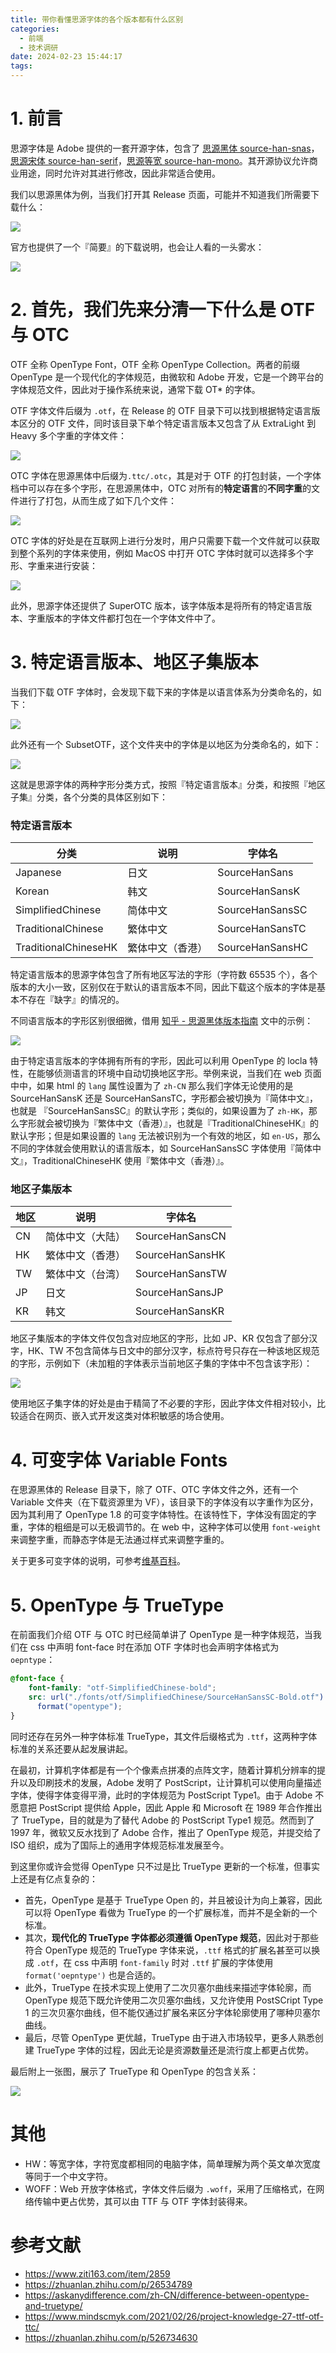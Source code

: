 ```yaml
---
title: 带你看懂思源字体的各个版本都有什么区别
categories:
  - 前端
  - 技术调研
date: 2024-02-23 15:44:17
tags:
---
```

# 1. 前言

思源字体是 Adobe 提供的一套开源字体，包含了 [思源黑体 source-han-snas](https://github.com/adobe-fonts/source-han-sans)，[思源宋体 source-han-serif](https://github.com/adobe-fonts/source-han-serif)，[思源等宽 source-han-mono](https://github.com/adobe-fonts/source-han-mono)。其开源协议允许商业用途，同时允许对其进行修改，因此非常适合使用。

我们以思源黑体为例，当我们打开其 Release 页面，可能并不知道我们所需要下载什么：

![](https://esunr-image-bed.oss-cn-beijing.aliyuncs.com/picgo/202402231815044.png)

官方也提供了一个『简要』的下载说明，也会让人看的一头雾水：

![](https://esunr-image-bed.oss-cn-beijing.aliyuncs.com/picgo/202402231817905.png)

# 2. 首先，我们先来分清一下什么是 OTF 与 OTC

OTF 全称 OpenType Font，OTF 全称 OpenType Collection。两者的前缀 OpenType 是一个现代化的字体规范，由微软和 Adobe 开发，它是一个跨平台的字体规范文件，因此对于操作系统来说，通常下载 OT* 的字体。

OTF 字体文件后缀为 `.otf`，在 Release 的 OTF 目录下可以找到根据特定语言版本区分的 OTF 文件，同时该目录下单个特定语言版本又包含了从 ExtraLight 到 Heavy 多个字重的字体文件：

![](https://esunr-image-bed.oss-cn-beijing.aliyuncs.com/picgo/202402231841752.png)

OTC 字体在思源黑体中后缀为`.ttc/.otc`，其是对于 OTF 的打包封装，一个字体档中可以存在多个字形，在思源黑体中，OTC 对所有的**特定语言**的**不同字重**的文件进行了打包，从而生成了如下几个文件：

![](https://esunr-image-bed.oss-cn-beijing.aliyuncs.com/picgo/202402231851531.png)

OTC 字体的好处是在互联网上进行分发时，用户只需要下载一个文件就可以获取到整个系列的字体来使用，例如 MacOS 中打开 OTC 字体时就可以选择多个字形、字重来进行安装：

![](https://esunr-image-bed.oss-cn-beijing.aliyuncs.com/picgo/202402231906714.png)

此外，思源字体还提供了 SuperOTC 版本，该字体版本是将所有的特定语言版本、字重版本的字体文件都打包在一个字体文件中了。

# 3. 特定语言版本、地区子集版本

当我们下载 OTF 字体时，会发现下载下来的字体是以语言体系为分类命名的，如下：

![](https://esunr-image-bed.oss-cn-beijing.aliyuncs.com/picgo/202402252050159.png)

此外还有一个 SubsetOTF，这个文件夹中的字体是以地区为分类命名的，如下：

![](https://esunr-image-bed.oss-cn-beijing.aliyuncs.com/picgo/202402252050251.png)

这就是思源字体的两种字形分类方式，按照『特定语言版本』分类，和按照『地区子集』分类，各个分类的具体区别如下：

### 特定语言版本

| 分类 | 说明 | 字体名 |
| ---- | ---- | ---- |
| Japanese | 日文 | SourceHanSans |
| Korean | 韩文 | SourceHanSansK |
| SimplifiedChinese | 简体中文 | SourceHanSansSC |
| TraditionalChinese | 繁体中文 | SourceHanSansTC |
| TraditionalChineseHK | 繁体中文（香港） | SourceHanSansHC |
特定语言版本的思源字体包含了所有地区写法的字形（字符数 65535 个），各个版本的大小一致，区别仅在于默认的语言版本不同，因此下载这个版本的字体是基本不存在『缺字』的情况的。

不同语言版本的字形区别很细微，借用 [知乎 - 思源黑体版本指南](https://zhuanlan.zhihu.com/p/526734630) 文中的示例：

![](https://esunr-image-bed.oss-cn-beijing.aliyuncs.com/picgo/202402252200156.png)

由于特定语言版本的字体拥有所有的字形，因此可以利用 OpenType 的 locla 特性，在能够侦测语言的环境中自动切换地区字形。举例来说，当我们在 web 页面中中，如果 html  的 `lang` 属性设置为了 `zh-CN` 那么我们字体无论使用的是 SourceHanSansK 还是 SourceHanSansTC，字形都会被切换为『简体中文』，也就是 『SourceHanSansSC』的默认字形；类似的，如果设置为了  `zh-HK`，那么字形就会被切换为『繁体中文（香港）』，也就是『TraditionalChineseHK』的默认字形；但是如果设置的 `lang` 无法被识别为一个有效的地区，如 `en-US`，那么不同的字体就会使用默认的语言版本，如 SourceHanSansSC 字体使用『简体中文』，TraditionalChineseHK 使用『繁体中文（香港）』。

### 地区子集版本

| 地区 | 说明 | 字体名 |
| ---- | ---- | ---- |
| CN | 简体中文（大陆） | SourceHanSansCN |
| HK | 繁体中文（香港） | SourceHanSansHK |
| TW | 繁体中文（台湾） | SourceHanSansTW |
| JP | 日文 | SourceHanSansJP |
| KR | 韩文 | SourceHanSansKR |

地区子集版本的字体文件仅包含对应地区的字形，比如 JP、KR 仅包含了部分汉字，HK、TW 不包含简体与日文中的部分汉字，标点符号只存在一种该地区规范的字形，示例如下（未加粗的字体表示当前地区子集的字体中不包含该字形）：

![](https://esunr-image-bed.oss-cn-beijing.aliyuncs.com/picgo/202402252218807.png)

使用地区子集字体的好处是由于精简了不必要的字形，因此字体文件相对较小，比较适合在网页、嵌入式开发这类对体积敏感的场合使用。

# 4. 可变字体 Variable Fonts

在思源黑体的 Release 目录下，除了 OTF、OTC 字体文件之外，还有一个 Variable 文件夹（在下载资源里为 VF），该目录下的字体没有以字重作为区分，因为其利用了 OpenType 1.8 的可变字体特性。在该特性下，字体没有固定的字重，字体的粗细是可以无极调节的。在 web 中，这种字体可以使用 `font-weight` 来调整字重，而静态字体是无法通过样式来调整字重的。

关于更多可变字体的说明，可参考[维基百科](https://zh.wikipedia.org/wiki/%E5%8F%AF%E5%8F%98%E5%AD%97%E4%BD%93)。

# 5. OpenType 与 TrueType

在前面我们介绍 OTF 与 OTC 时已经简单讲了 OpenType 是一种字体规范，当我们在 css 中声明 font-face 时在添加 OTF 字体时也会声明字体格式为 `oepntype`：

```css
@font-face {
	font-family: "otf-SimplifiedChinese-bold";
	src: url("./fonts/otf/SimplifiedChinese/SourceHanSansSC-Bold.otf")
	  format("opentype");
}
```

同时还存在另外一种字体标准 TrueType，其文件后缀格式为 `.ttf`，这两种字体标准的关系还要从起发展讲起。

在最初，计算机字体都是有一个个像素点拼凑的点阵文字，随着计算机分辨率的提升以及印刷技术的发展，Adobe 发明了 PostScript，让计算机可以使用向量描述字体，使得字体变得平滑，此时的字体规范为 PostScript Type1。由于 Adobe 不愿意把 PostScript 提供给 Apple，因此 Apple 和 Microsoft 在 1989 年合作推出了 TrueType，目的就是为了替代 Adobe 的 PostScript Type1 规范。然而到了 1997 年，微软又反水找到了 Adobe 合作，推出了 OpenType 规范，并提交给了 ISO 组织，成为了国际上的通用字体规范标准发展至今。

到这里你或许会觉得 OpenType 只不过是比 TrueType 更新的一个标准，但事实上还是有亿点复杂的：

- 首先，OpenType 是基于 TrueType Open 的，并且被设计为向上兼容，因此可以将 OpenType 看做为 TrueType 的一个扩展标准，而并不是全新的一个标准。
- 其次，**现代化的 TrueType 字体都必须遵循 OpenType 规范**，因此对于那些符合 OpenType 规范的 TrueType 字体来说，`.ttf` 格式的扩展名甚至可以换成 `.otf`，在 css 中声明 `font-family` 时对 `.ttf` 扩展的字体使用 `format('oepntype')` 也是合适的。
- 此外，TrueType 在技术实现上使用了二次贝塞尔曲线来描述字体轮廓，而 OpenType 规范下既允许使用二次贝塞尔曲线，又允许使用  PostSCript Type 1 的三次贝塞尔曲线，但不能仅通过扩展名来区分字体轮廓使用了哪种贝塞尔曲线。
- 最后，尽管 OpenType 更优越，TrueType 由于进入市场较早，更多人熟悉创建 TrueType 字体的过程，因此无论是资源数量还是流行度上都更占优势。

最后附上一张图，展示了 TrueType 和 OpenType 的包含关系：

![](https://esunr-image-bed.oss-cn-beijing.aliyuncs.com/picgo/202402252339060.png)

# 其他

- HW：等宽字体，字符宽度都相同的电脑字体，简单理解为两个英文单次宽度等同于一个中文字符。
- WOFF：Web 开放字体格式，字体文件后缀为 `.woff`，采用了压缩格式，在网络传输中更占优势，其可以由 TTF 与 OTF 字体封装得来。

# 参考文献

- https://www.ziti163.com/item/2859
- https://zhuanlan.zhihu.com/p/26534789
- https://askanydifference.com/zh-CN/difference-between-opentype-and-truetype/
- https://www.mindscmyk.com/2021/02/26/project-knowledge-27-ttf-otf-ttc/
- https://zhuanlan.zhihu.com/p/526734630